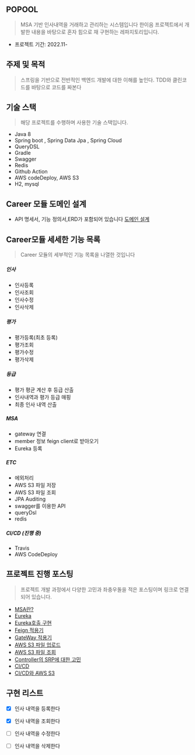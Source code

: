 ## POPOOL
> MSA 기반 인사내역을 거래하고 관리하는 시스템입니다
> 한이음 프로젝트에서 개발한 내용을 바탕으로 혼자 힘으로 재 구현하는 레파지토리입니다.

- 프로젝트 기간: 2022.11-

## 주제 및 목적

> 스프링을 기반으로 전반적인 백엔드 개발에 대한 이해를 높인다.
> TDD와 클린코드를 바탕으로 코드를 짜본다

## 기술 스택
> 해당 프로젝트를 수행하며 사용한 기술 스택입니다.

- Java 8
- Spring boot , Spring Data Jpa , Spring Cloud
- QueryDSL
- Gradle
- Swagger
- Redis
- Github Action
- AWS codeDeploy, AWS S3
- H2, mysql

## Career 모듈 도메인 설계
- API 명세서, 기능 정의서,ERD가 포함되어 있습니다
  [도메인 설계](https://www.notion.so/CAREER-46ffed72a0f0494f8a330fb9725ef7d5)
## Career모듈 세세한 기능 목록
> Career 모듈의 세부적인 기능 목록을 나열한 것입니다

##### 인사
- 인사등록
- 인사조회
- 인사수정
- 인사삭제

##### 평가
- 평가등록(최초 등록)
- 평가조회
- 평가수정
- 평가삭제

##### 등급
- 평가 평균 계산 후 등급 산출
- 인사내역과 평가 등급 매핑
- 최종 인사 내역 산출

##### MSA
- gateway 연결
- member 정보 feign client로 받아오기
- Eureka 등록

##### ETC
- 에외처리
- AWS S3 파일 저장
- AWS S3 파일 조회
- JPA Auditing
- swagger를 이용한 API
- queryDsl
- redis

##### CI/CD (진행 중)
- Travis
- AWS CodeDeploy


## 프로젝트 진행 포스팅
> 프로젝트 개발 과정에서 다양한 고민과 좌충우돌을 적은 포스팅이며 링크로 연결되어 있습니다.

- [MSA란?](https://sienna1022.tistory.com/m/entry/%ED%95%9C%EC%9D%B4%EC%9D%8C-%ED%94%84%EB%A1%9C%EC%A0%9D%ED%8A%B8-MSA-%ED%94%84%EB%A1%9C%EC%A0%9D%ED%8A%B8-1)
- [Eureka](https://sienna1022.tistory.com/m/entry/%ED%95%9C%EC%9D%B4%EC%9D%8C-MSA%ED%94%84%EB%A1%9C%EC%A0%9D%ED%8A%B8-2-Eureka-%EC%84%9C%EB%B2%84%ED%81%B4%EB%9D%BC%EC%9D%B4%EC%96%B8%ED%8A%B8-%EC%84%A4%EC%A0%95)
- [Eureka호출 구현](https://sienna1022.tistory.com/m/entry/%ED%95%9C%EC%9D%B4%EC%9D%8CMSA%ED%94%84%EB%A1%9C%EC%A0%9D%ED%8A%B83-%EC%84%9C%EB%B9%84%EC%8A%A4-%ED%98%B8%EC%B6%9C-%EA%B5%AC%ED%98%84)
- [Feign 적용기](https://sienna1022.tistory.com/m/entry/%ED%95%9C%EC%9D%B4%EC%9D%8C-MSA-%ED%94%84%EB%A1%9C%EC%A0%9D%ED%8A%B84-feign-client-%EC%A0%81%EC%9A%A9%ED%95%98%EA%B8%B0)
- [GateWay 적용기](https://sienna1022.tistory.com/m/entry/%ED%95%9C%EC%9D%B4%EC%9D%8C-MSA-%ED%94%84%EB%A1%9C%EC%A0%9D%ED%8A%B85-Spring-Cloud-Gateway-%EC%82%AC%EC%9A%A9%ED%95%98%EA%B8%B0)
- [AWS S3 파일 업로드](https://sienna1022.tistory.com/m/entry/%ED%95%9C%EC%9D%B4%EC%9D%8C-%EC%8A%A4%ED%94%84%EB%A7%81-AWS-S3-%ED%8C%8C%EC%9D%BC-%EC%97%85%EB%A1%9C%EB%93%9C-%EB%B0%8F-controller-%EC%97%90%EB%9F%AC-%ED%95%B4%EA%B2%B0)
- [AWS S3 파일 조회](https://sienna1022.tistory.com/m/entry/%ED%95%9C%EC%9D%B4%EC%9D%8C-AWS-S3-%EC%A0%80%EC%9E%A5%ED%95%9C-%EC%9D%B4%EB%AF%B8%EC%A7%80-%EA%B0%80%EC%A0%B8%EC%99%80%EC%84%9C-%EC%8A%A4%ED%94%84%EB%A7%81%EB%B6%80%ED%8A%B8-%EC%A1%B0%ED%9A%8C%ED%95%98%EA%B8%B0)
- [Controller의 SRP에 대한 고민](https://sienna1022.tistory.com/m/entry/%ED%95%9C%EC%9D%B4%EC%9D%8CController%EB%8A%94-SRP%EB%8B%A8%EC%9D%BC-%EC%B1%85%EC%9E%84-%EC%9B%90%EC%B9%99%EC%9D%84-%EC%A7%80%ED%82%A4%EB%8A%94%EA%B1%B8%EA%B9%8C)
- [CI/CD](https://sienna1022.tistory.com/m/entry/%ED%95%9C%EC%9D%B4%EC%9D%8C-CICD)
- [CI/CD와 AWS S3](https://sienna1022.tistory.com/m/entry/%ED%95%9C%EC%9D%B4%EC%9D%8C-CICD-%EC%99%80-S3)


## 구현 리스트
- [X] 인사 내역을 등록한다
- [X] 인사 내역을 조회한다
- [ ] 인사 내역을 수정한다
- [ ] 인사 내역을 삭제한다


